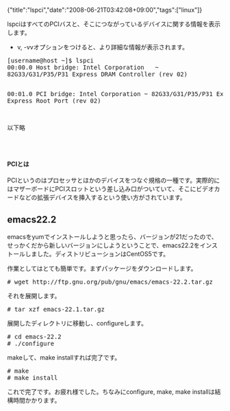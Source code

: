{"title":"lspci","date":"2008-06-21T03:42:08+09:00","tags":["linux"]}

<!-- DATE: 2008-06-20T18:42:08+00:00 -->
<!-- OLDURL: http://d.hatena.ne.jp/cou929_la/20080620/ -->


<div class="section">
<p>lspciはすべてのPCIバスと、そこにつながっているデバイスに関する情報を表示します。</p>

<ul>
<li>v, -vvオプションをつけると、より詳細な情報が表示されます。</li>
</ul>
<pre>
[username@host ~]$ lspci
00:00.0 Host bridge: Intel Corporation   ~
82G33/G31/P35/P31 Express DRAM Controller (rev 02)

00:01.0 PCI bridge: Intel Corporation   ~
82G33/G31/P35/P31 Express PCI Express Root Port (rev 02)

以下略
</pre>

<br>

<h4>PCIとは</h4>
<p>PCIというのはプロセッサとほかのデバイスをつなぐ規格の一種です。実際的にはマザーボードにPCIスロットという差し込み口がついていて、そこにビデオカードなどの拡張デバイスを挿入するという使い方がされています。</p>
</div>





<h2>emacs22.2</h2>
<div class="section">
<p>emacsをyumでインストールしようと思ったら、バージョンが21だったので、せっかくだから新しいバージョンにしようということで、emacs22.2をインストールしました。ディストリビューションはCentOS5です。</p>
<p>作業としてはとても簡単です。まずパッケージをダウンロードします。</p>
<pre class="syntax-highlight">
<span class="synComment"># wget http://ftp.gnu.org/pub/gnu/emacs/emacs-22.2.tar.gz</span>
</pre>

<p>それを展開します。</p>
<pre class="syntax-highlight">
<span class="synComment"># tar xzf emacs-22.1.tar.gz</span>
</pre>

<p>展開したディレクトリに移動し、configureします。</p>
<pre class="syntax-highlight">
<span class="synComment"># cd emacs-22.2</span>
<span class="synComment"># ./configure</span>
</pre>

<p>makeして、make installすれば完了です。</p>
<pre class="syntax-highlight">
<span class="synComment"># make</span>
<span class="synComment"># make install</span>
</pre>

<p>これで完了です。お疲れ様でした。ちなみにconfigure, make, make installは結構時間かかります。</p>
</div>






